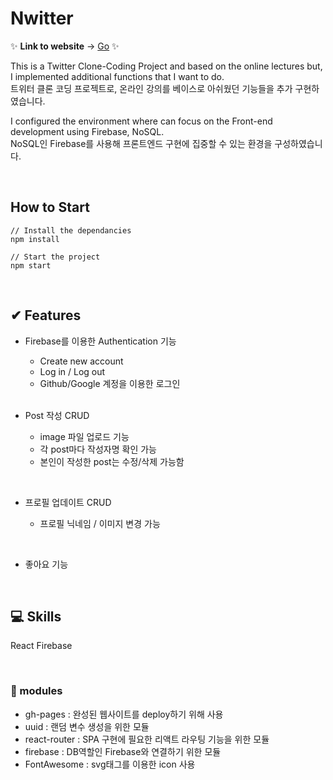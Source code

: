 # Nwitter

✨ **Link to website** -> [Go](https://sohyeon00.github.io/nwitter) ✨

This is a Twitter Clone-Coding Project and based on the online lectures but, I implemented additional functions that I want to do.  
트위터 클론 코딩 프로젝트로, 온라인 강의를 베이스로 아쉬웠던 기능들을 추가 구현하였습니다.

I configured the environment where can focus on the Front-end development using Firebase, NoSQL.  
NoSQL인 Firebase를 사용해 프론트엔드 구현에 집중할 수 있는 환경을 구성하였습니다.

<br/>

## How to Start
```
// Install the dependancies
npm install
``` 

```
// Start the project
npm start
```
<br/>

## ✔ Features

* Firebase를 이용한 Authentication 기능

  - Create new account
  - Log in / Log out 
  - Github/Google 계정을 이용한 로그인
  <br/>
  
* Post 작성 CRUD

  - image 파일 업로드 기능
  - 각 post마다 작성자명 확인 가능
  - 본인이 작성한 post는 수정/삭제 가능함
<br/>

* 프로필 업데이트 CRUD

  - 프로필 닉네임 / 이미지 변경 가능
<br/>

* 좋아요 기능

<br/>

## 💻 Skills
React
Firebase

<br/>

### 🚸 modules

* gh-pages : 완성된 웹사이트를 deploy하기 위해 사용
* uuid : 랜덤 변수 생성을 위한 모듈
* react-router : SPA 구현에 필요한 리액트 라우팅 기능을 위한 모듈
* firebase : DB역할인 Firebase와 연결하기 위한 모듈
* FontAwesome : svg태그를 이용한 icon 사용
